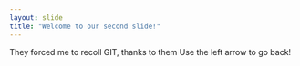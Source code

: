 ```yaml
---
layout: slide
title: "Welcome to our second slide!"
---
```

They forced me to recoll GIT, thanks to them
Use the left arrow to go back!